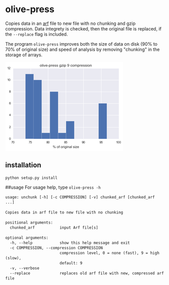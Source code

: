 # olive-press
Copies data in an [arf](https://github.com/melizalab/arf) file to new file with no chunking and gzip compression.
Data integrety is checked, then the original file is replaced, if the `--replace` flag is included.

The program `olive-press` improves both the size of data on disk (90% to 70% of original size)  and speed of analysis by removing
"chunking" in the storage of arrays.

![compression](compression.png)

## installation
`python setup.py install`


##usage
For usage help, type `olive-press -h`


    usage: unchunk [-h] [-c COMPRESSION] [-v] chunked_arf [chunked_arf ...]
    
    Copies data in arf file to new file with no chunking
    
    positional arguments:
      chunked_arf           input Arf file[s]
    
    optional arguments:
      -h, --help            show this help message and exit
      -c COMPRESSION, --compression COMPRESSION
                            compression level, 0 = none (fast), 9 = high (slow),
                            default: 9
      -v, --verbose
      --replace             replaces old arf file with new, compressed arf file
